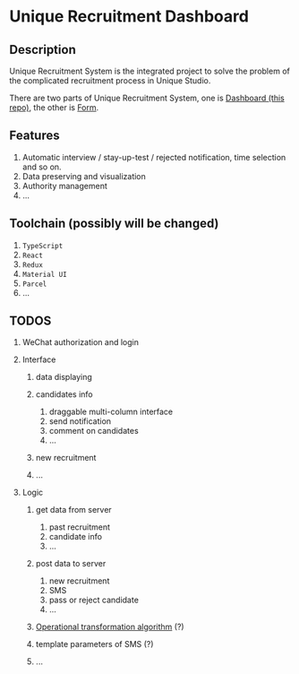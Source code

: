 # Unique Recruitment Dashboard

## Description

Unique Recruitment System is the integrated project to solve the problem of the complicated recruitment process in Unique Studio.

There are two parts of Unique Recruitment System,
one is [Dashboard (this repo)](https://github.com/UniqueStudio/UniqueRecruitmentDashboard),
the other is [Form](https://github.com/UniqueStudio/UniqueRecruitmentForm).

## Features

1. Automatic interview / stay-up-test / rejected notification, time selection and so on.
2. Data preserving and visualization
3. Authority management
4. ...

## Toolchain (possibly will be changed)

1. `TypeScript`
2. `React`
3. `Redux`
4. `Material UI`
5. `Parcel`
6. ...

## TODOS

1. WeChat authorization and login
2. Interface

    1. data displaying
    2. candidates info

        1. draggable multi-column interface
        2. send notification
        3. comment on candidates
        4. ...

    3. new recruitment
    4. ...

3. Logic

    1. get data from server

        1. past recruitment
        2. candidate info
        3. ...

    2. post data to server

        1. new recruitment
        2. SMS
        3. pass or reject candidate
        4. ...

    3. [Operational transformation algorithm](https://en.wikipedia.org/wiki/Operational_transformation) (?)
    4. template parameters of SMS (?)
    5. ...